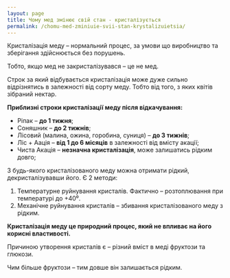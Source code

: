 ```yaml
---
layout: page
title: Чому мед змінює свій стан - кристалізується
permalink: /chomu-med-zminiuie-svii-stan-krystalizuietsia/
---
```


Кристалізація меду – нормальний процес, за умови що виробництво та зберігання здійснюється без порушень.

Тобто, якщо мед не закристалізувався – це не мед.

Строк за який відбувається кристалізація може дуже сильно відрізнятись в залежності від сорту меду.
Тобто від того, з яких квітів зібраний нектар.

**Приблизні строки кристалізації меду після відкачування:**

- Ріпак – **до 1 тижня**;
- Соняшник – **до 2 тижнів**;
- Лісовий (малина, ожина, горобина, суниця) – **до 3 тижнів**;
- Ліс + Аація – **від 1 до 6 місяців** в залежності від вмісту акації;
- Чиста Акація – **незначна кристалізація**, може залишатись рідким довго;

З будь-якого кристалізованого меду можна отримати рідкий, декристалізувавши його. Є 2 методи:

1. Температурне руйнування кристалів. Фактично – розтоплювання при температурі до +40⁰.
1. Механічне руйнування кристалів – збивання кристалізованого меду з рідким.

**Кристалізація меду це природний процес, який не впливає на його корисні властивості.**

Причиною утворення кристалів є – різний вміст в меді фруктози та глюкози.

Чим більше фруктози – тим довше він залишається рідким.
